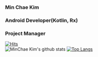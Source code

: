 ### Min Chae Kim
### Android Developer(Kotlin, Rx)
### Project Manager
[![Hits](https://hits.seeyoufarm.com/api/count/incr/badge.svg?url=https%3A%2F%2Fgithub.com%2FKimminchae-lab&count_bg=%2379C83D&title_bg=%23555555&icon=&icon_color=%23E7E7E7&title=hits&edge_flat=false)](https://hits.seeyoufarm.com)  
![MinChae Kim's github stats](https://github-readme-stats.vercel.app/api?username=Kimminchae-lab&show_icons=true)
[![Top Langs](https://github-readme-stats.vercel.app/api/top-langs/?username=Kimminchae-lab)](https://github.com/Kimminchae-lab/github-readme-stats)  
